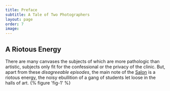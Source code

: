 ```yaml
---
title: Preface
subtitle: A Tale of Two Photographers
layout: page
order: 7
image: 
---
```


## A Riotous Energy

There are many canvases the subjects of which are more pathologic than artistic, subjects only fit for the confessional or the privacy of the clinic. But, apart from these *disagreeable episodes*, the main note of the [Salon](https://en.wikipedia.org/wiki/Salon_(Paris)) is a riotous energy, the noisy ebullition of a gang of students let loose in the halls of art.
{% figure 'fig-1' %}